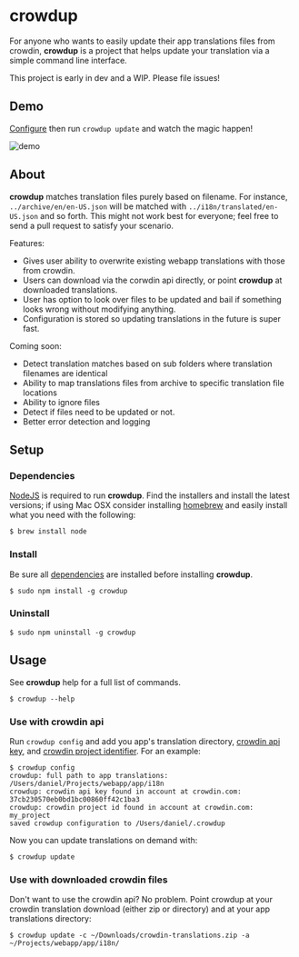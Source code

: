 # crowdup

For anyone who wants to easily update their app translations files from crowdin,
**crowdup** is a project that helps update your translation via a simple command line interface.

This project is early in dev and a WIP. Please file issues!

## Demo

[Configure](#use-with-crowdin-api!) then run `crowdup update` and watch the magic happen!

![demo](https://i.imgur.com/2xrKdrY.gif)

## About

**crowdup** matches translation files purely based on filename.  For instance, `../archive/en/en-US.json` will be matched with `../i18n/translated/en-US.json` and so forth. This might not work best for everyone; feel free to send a pull request to satisfy your scenario.

Features:
* Gives user ability to overwrite existing webapp translations with those from crowdin.
* Users can download via the corwdin api directly, or point **crowdup** at downloaded translations.
* User has option to look over files to be updated and bail if something looks wrong without modifying anything.
* Configuration is stored so updating translations in the future is super fast.

Coming soon:
* Detect translation matches based on sub folders where translation filenames are identical
* Ability to map translations files from archive to specific translation file locations
* Ability to ignore files
* Detect if files need to be updated or not.
* Better error detection and logging

## Setup
### Dependencies

[NodeJS](http://nodejs.org/) is required to run **crowdup**. Find the installers and install the latest versions; if using Mac OSX consider installing [homebrew](http://brew.sh/) and easily install what you need with the following:  


```
$ brew install node
```

### Install

Be sure all [dependencies](#Dependencies) are installed before installing **crowdup**.

```
$ sudo npm install -g crowdup
```

### Uninstall

```
$ sudo npm uninstall -g crowdup
```

## Usage

See **crowdup** help for a full list of commands.

```
$ crowdup --help
```

### Use with crowdin api

Run `crowdup config` and add you app's translation directory, [crowdin api key](https://crowdin.com/page/api/authentication), and [crowdin project identifier](https://crowdin.com/page/api/authentication).  For an example:

```
$ crowdup config
crowdup: full path to app translations:  /Users/daniel/Projects/webapp/app/i18n
crowdup: crowdin api key found in account at crowdin.com:  37cb230570eb0bd1bc00860ff42c1ba3
crowdup: crowdin project id found in account at crowdin.com:  my_project
saved crowdup configuration to /Users/daniel/.crowdup
```

Now you can update translations on demand with:
```
$ crowdup update
```


### Use with downloaded crowdin files

Don't want to use the crowdin api? No problem. Point crowdup at your crowdin translation download (either zip or directory) and at your app translations directory:

```
$ crowdup update -c ~/Downloads/crowdin-translations.zip -a ~/Projects/webapp/app/i18n/
```
